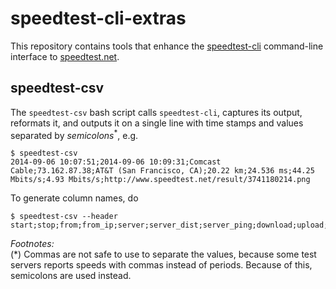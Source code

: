# speedtest-cli-extras

This repository contains tools that enhance the [speedtest-cli] command-line interface to [speedtest.net].

## speedtest-csv

The `speedtest-csv` bash script calls `speedtest-cli`, captures its output, reformats it, and outputs it on a single line with time stamps and values separated by _semicolons_<sup>*</sup>, e.g.
```
$ speedtest-csv
2014-09-06 10:07:51;2014-09-06 10:09:31;Comcast Cable;73.162.87.38;AT&T (San Francisco, CA);20.22 km;24.536 ms;44.25 Mbits/s;4.93 Mbits/s;http://www.speedtest.net/result/3741180214.png
```
To generate column names, do
```
$ speedtest-csv --header
start;stop;from;from_ip;server;server_dist;server_ping;download;upload;share_url
```

_Footnotes:_  
(*) Commas are not safe to use to separate the values, because some test servers reports speeds with commas instead of periods.  Because of this, semicolons are used instead.

[speedtest-cli]: https://github.com/sivel/speedtest-cli
[speedtest.net]: http://www.speedtest.net/

